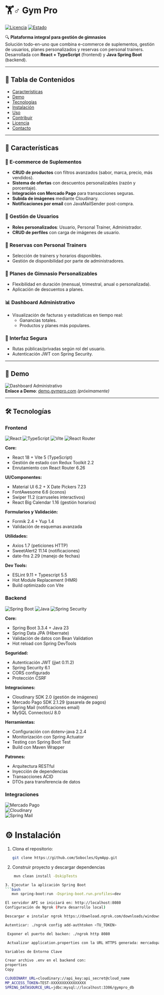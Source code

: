 # 🏋️♂️ Gym Pro  

[![Licencia](https://img.shields.io/badge/Licencia-MIT-blue.svg)](https://opensource.org/licenses/MIT)
[![Estado](https://img.shields.io/badge/Estado-En%20Desarrollo-orange)](https://github.com/tu-usuario/gym-pro)

🔍 **Plataforma integral para gestión de gimnasios**  
Solución todo-en-uno que combina e-commerce de suplementos, gestión de usuarios, planes personalizados y reservas con personal trainers. Desarrollada con **React + TypeScript** (frontend) y **Java Spring Boot** (backend).

---

## 📌 Tabla de Contenidos  
- [Características](#-características)  
- [Demo](#-demo)  
- [Tecnologías](#-tecnologías)  
- [Instalación](#-instalación)  
- [Uso](#-uso)  
- [Contribuir](#-contribuir)  
- [Licencia](#-licencia)  
- [Contacto](#-contacto)  

---

## 🌟 Características  

### 🛒 **E-commerce de Suplementos**  
- **CRUD de productos** con filtros avanzados (sabor, marca, precio, más vendidos).  
- **Sistema de ofertas** con descuentos personalizables (razón y porcentaje).  
- **Integración con Mercado Pago** para transacciones seguras.  
- **Subida de imágenes** mediante Cloudinary.  
- **Notificaciones por email** con JavaMailSender post-compra.  

### 👥 **Gestión de Usuarios**  
- **Roles personalizados**: Usuario, Personal Trainer, Administrador.  
- **CRUD de perfiles** con carga de imágenes de usuario.  

### 📅 **Reservas con Personal Trainers**  
- Selección de trainers y horarios disponibles.  
- Gestión de disponibilidad por parte de administradores.  

### 💪 **Planes de Gimnasio Personalizables**  
- Flexibilidad en duración (mensual, trimestral, anual o personalizada).  
- Aplicación de descuentos a planes.  

### 📊 **Dashboard Administrativo**  
- Visualización de facturas y estadísticas en tiempo real:  
  - Ganancias totales.  
  - Productos y planes más populares.  

### 🔐 **Interfaz Segura**  
- Rutas públicas/privadas según rol del usuario.  
- Autenticación JWT con Spring Security.  

---

## 🎥 Demo  
![Dashboard Administrativo](https://via.placeholder.com/600x400)  
**Enlace a Demo**: [demo.gympro.com](https://...) *(próximamente)*  

---

## 🛠️ Tecnologías  
### **Frontend**  
![React](https://img.shields.io/badge/React-61DAFB?logo=react&logoColor=black)
![TypeScript](https://img.shields.io/badge/TypeScript-3178C6?logo=typescript&logoColor=white)
![Vite](https://img.shields.io/badge/Vite-646CFF?logo=vite&logoColor=white)
![React Router](https://img.shields.io/badge/React_Router-CA4245?logo=reactrouter&logoColor=white)

**Core:**
- React 18 + Vite 5 (TypeScript)
- Gestión de estado con Redux Toolkit 2.2
- Enrutamiento con React Router 6.26

**UI/Componentes:**
- Material UI 6.2 + X Date Pickers 7.23
- FontAwesome 6.6 (iconos)
- Swiper 11.2 (carruseles interactivos)
- React Big Calendar 1.16 (gestión horarios)

**Formularios y Validación:**
- Formik 2.4 + Yup 1.4
- Validación de esquemas avanzada

**Utilidades:**
- Axios 1.7 (peticiones HTTP)
- SweetAlert2 11.14 (notificaciones)
- date-fns 2.29 (manejo de fechas)

**Dev Tools:**
- ESLint 9.11 + Typescript 5.5
- Hot Module Replacement (HMR)
- Build optimizado con Vite

### **Backend**  
![Spring Boot](https://img.shields.io/badge/Spring_Boot-3.3.4-6DB33F?logo=springboot&logoColor=white)
![Java](https://img.shields.io/badge/Java-23-ED8B00?logo=openjdk&logoColor=white)
![Spring Security](https://img.shields.io/badge/Spring_Security-6DB33F?logo=springsecurity&logoColor=white)

**Core:**
- Spring Boot 3.3.4 + Java 23
- Spring Data JPA (Hibernate)
- Validación de datos con Bean Validation
- Hot reload con Spring DevTools

**Seguridad:**
- Autenticación JWT (jjwt 0.11.2)
- Spring Security 6.1
- CORS configurado
- Protección CSRF

**Integraciones:**
- Cloudinary SDK 2.0 (gestión de imágenes)
- Mercado Pago SDK 2.1.29 (pasarela de pagos)
- Spring Mail (notificaciones email)
- MySQL Connector/J 8.0

**Herramientas:**
- Configuración con dotenv-java 2.2.4
- Monitorización con Spring Actuator
- Testing con Spring Boot Test
- Build con Maven Wrapper

**Patrones:**
- Arquitectura RESTful
- Inyección de dependencias
- Transacciones ACID
- DTOs para transferencia de datos

### **Integraciones**  
![Mercado Pago](https://img.shields.io/badge/Mercado_Pago-00B1EA?logo=mercadopago&logoColor=white)  
![Cloudinary](https://img.shields.io/badge/Cloudinary-3448C5?logo=cloudinary&logoColor=white)  
![Spring Mail](https://img.shields.io/badge/Spring_Mail-6DB33F?logo=spring&logoColor=white)  

# ⚙️ Instalación  
1. Clona el repositorio:  
   ```bash
   git clone https://github.com/Sobocles/GymApp.git
   
2. Construir proyecto y descargar dependencias
```bash
    mvn clean install -DskipTests

3. Ejecutar la aplicación Spring Boot
```bash
   mvn spring-boot:run -Dspring-boot.run.profiles=dev

El servidor API se iniciará en: http://localhost:8080
Configuración de Ngrok (Para desarrollo local)

Descargar e instalar ngrok https://download.ngrok.com/downloads/windows

Autenticar: ./ngrok config add-authtoken <TU_TOKEN>

 Exponer el puerto del backen: ./ngrok http 8080

 Actualizar application.properties con la URL HTTPS generada: mercadopago.base-url=https://{subdominio-ngrok}.ngrok-free.app

Variables de Entorno Clave

Crear archivo .env en el backend con:
properties
Copy

CLOUDINARY_URL=cloudinary://api_key:api_secret@cloud_name
MP_ACCESS_TOKEN=TEST-XXXXXXXXXXXXXXXX
SPRING_DATASOURCE_URL=jdbc:mysql://localhost:3306/gympro_db
